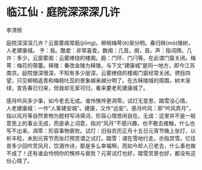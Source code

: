 <link href="../../css/style.css" rel="stylesheet" type="text/css" />

# 临江仙 · 庭院深深深几许

<span class="r">李清照

<div class="p">

庭院深深深几许？云窗雾阁常扃(jiōng)。柳梢梅萼(è)渐分明。春归秣(mò)陵树，人老建康城。
<span class="comment">予：我。酷爱：非常喜爱。数阕：几首。阕，首。声：指词牌。几许：多少。云窗雾阁：云雾缭绕的楼阁。扃：门环、门闩等。在此谓门窗关闭。梅萼：梅花的蓓蕾。秣陵：秦改金陵为秣陵，与下文“建康城”是同一地方，即今江苏南京。庭院很深很深，不知有多少层深，云雾缭绕的楼阁门窗经常关闭。骋目四望，只见柳梢返青和梅枝吐蕊的景象越来越分明了。在古秣陵城的周围，树木渐绿，宣告春已归来，但我却无家可归，看来要老死建康城了。

感月吟风多少事，如今老去无成。谁怜憔悴更凋零。试灯无意思，踏雪没心情。
<span class="comment">人老建康城：一作“人客建安城”。建康，又作“远安”。感月吟风：即“吟风弄月”，指以风月等自然景物为题材写诗填词，形容心情悠闲自在。无成：这里并不是一般意思上的事业无成，而是承上词意，指对“风月”不感兴趣，也不敢去接触，什么也写不出来。凋零：形容事物衰败。试灯：旧俗农历正月十五日元宵节晚上张灯，以祈丰稔，未到元宵节而张灯预赏谓之试灯。踏雪：谓在雪地行走。亦指赏雪。忆往昔多少回吟赏风月，饮酒作诗，那是多么幸福啊，而如今却人已老去，什么事也做不成了！还有谁会怜悯你的憔悴与衰败？元宵试灯也好，踏雪赏景也好，都没有这份心情了。
